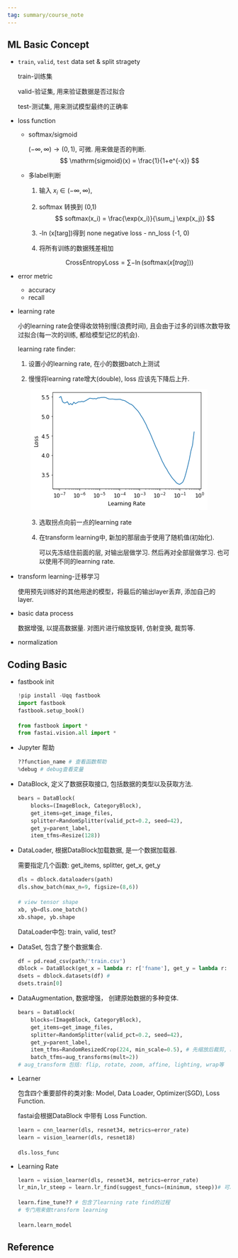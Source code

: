 ```yaml
---
tag: summary/course_note
---
```

## ML Basic Concept
* `train`, `valid`, `test` data set & split stragety

    train-训练集

    valid-验证集, 用来验证数据是否过拟合

    test-测试集, 用来测试模型最终的正确率

* loss function
    * softmax/sigmoid
        
        $(-\infty,\infty) \to (0, 1)$, 可微. 用来做是否的判断.
        $$
        \mathrm{sigmoid}(x) = \frac{1}{1+e^{-x}}
        $$
        
    * 多label判断
        
        1. 输入 $x_i \in (-\infty, \infty)$,
        
        2. softmax 转换到 (0,1)
           $$
           softmax(x_i) = \frac{\exp(x_i)}{\sum_j \exp(x_j)}
           $$
        
        3. -ln (x[targ])得到 none negative loss - nn_loss (-1, 0)
        4. 将所有训练的数据残差相加
        
        $$
        \mathrm{CrossEntropyLoss} = \sum -\ln(\mathrm{softmax}(x[trag]))
        $$
    
* error metric
    * accuracy
    * recall
    
* learning rate

    小的learning rate会使得收敛特别慢(浪费时间), 且会由于过多的训练次数导致过拟合(每一次的训练, 都给模型记忆的机会).

    learning rate finder:

    1. 设置小的learning rate, 在小的数据batch上测试

    2. 慢慢将learning rate增大(double), loss 应该先下降后上升.

       ​	![](rc/learning_rate.png)

       3. 选取拐点向前一点的learning rate

       4. 在transform learning中, 新加的那层由于使用了随机值(初始化). 

          可以先冻结住前面的层, 对输出层做学习. 然后再对全部层做学习. 也可以使用不同的learning rate.

* transform learning-迁移学习

    使用预先训练好的其他用途的模型，将最后的输出layer丢弃, 添加自己的layer.

* basic data process
    
    数据增强, 以提高数据量. 对图片进行缩放旋转, 仿射变换, 裁剪等.

* normalization

## Coding Basic

* fastbook init
    ```python
    !pip install -Uqq fastbook
    import fastbook
    fastbook.setup_book()
    
    from fastbook import *
    from fastai.vision.all import *
    ```

* Jupyter 帮助
    
    ```python
    ??function_name # 查看函数帮助
    %debug # debug查看变量
    ```
    
* DataBlock, 定义了数据获取接口, 包括数据的类型以及获取方法.
    
    ```python
    bears = DataBlock(
        blocks=(ImageBlock, CategoryBlock), 
        get_items=get_image_files, 
        splitter=RandomSplitter(valid_pct=0.2, seed=42),
        get_y=parent_label,
        item_tfms=Resize(128))
    ```
    
* DataLoader, 根据DataBlock加载数据, 是一个数据加载器.
    
    需要指定几个函数: get_items, splitter, get_x, get_y
    
    ```python
    dls = dblock.dataloaders(path)
    dls.show_batch(max_n=9, figsize=(8,6))
    
    # view tensor shape
    xb, yb=dls.one_batch()
    xb.shape, yb.shape
    ```
    
    DataLoader中包: train, valid, test?
    
* DataSet, 包含了整个数据集合.
    
    ```python
    df = pd.read_csv(path/'train.csv')
    dblock = DataBlock(get_x = lambda r: r['fname'], get_y = lambda r: r['labels'])
    dsets = dblock.datasets(df) # 
    dsets.train[0]
    ```
            
* DataAugmentation, 数据增强， 创建原始数据的多种变体. 

    ```python
    bears = DataBlock(
        blocks=(ImageBlock, CategoryBlock), 
        get_items=get_image_files, 
        splitter=RandomSplitter(valid_pct=0.2, seed=42),
        get_y=parent_label,
        item_tfms=RandomResizedCrop(224, min_scale=0.5), # 先缩放后裁剪, min_scale=0.5缩放不小于原图的1/2
        batch_tfms=aug_transforms(mult=2))
    # aug_transform 包括: flip, rotate, zoom, affine, lighting, wrap等
    ```

* Learner

  包含四个重要部件的类对象: Model, Data Loader, Optimizer(SGD), Loss Function.

   fastai会根据DataBlock 中带有 Loss Function.

  ```python
  learn = cnn_learner(dls, resnet34, metrics=error_rate)
  learn = vision_learner(dls, resnet18)
  
  dls.loss_func
  ```

* Learning Rate

  ```python
  learn = vision_learner(dls, resnet34, metrics=error_rate)
  lr_min,lr_steep = learn.lr_find(suggest_funcs=(minimum, steep))# 可以得到上面learning rate的图
  
  learn.fine_tune?? # 包含了learning rate find的过程
  # 专门用来做transform learning
  
  learn.learn_model
  ```

## Reference
[](https://github.com/muellerzr/Practical-Deep-Learning-for-Coders-2.0/tree/master/Computer%20Vision)
